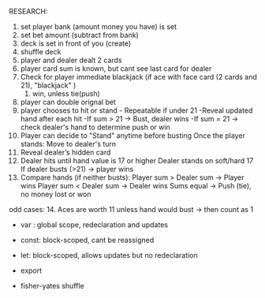 
RESEARCH: 
1. set player bank (amount money you have) is set
2. set bet amount (subtract from bank)  
3.  deck is set in front of you (create)
4.  shuffle deck
5. player and dealer dealt 2 cards 
6. player card sum is known, but cant see last card for dealer
7. Check for player immediate blackjack (if ace with face card (2 cards and 21), "blackjack" )
   1. win, unless tie(push)
8.  player can double orignal bet
9.  player chooses to hit or stand - Repeatable if under 21
-Reveal updated hand after each hit
-If sum > 21 → Bust, dealer wins
-If sum = 21 → check dealer's hand to determine push or win
10. Player can decide to "Stand" anytime before busting
Once the player stands:
Move to dealer's turn
11. Reveal dealer’s hidden card
12. Dealer hits until hand value is 17 or higher
Dealer stands on soft/hard 17
If dealer busts (>21) → player wins
13. Compare hands (if neither busts):
Player sum > Dealer sum → Player wins
Player sum < Dealer sum → Dealer wins
Sums equal → Push (tie), no money lost or won

odd cases: 
14. Aces are worth 11 unless hand would bust → then count as 1




- var : global scope, redeclaration and updates

- const: block-scoped, cant be reassigned

- let: block-scoped, allows updates but no redeclaration

- export
- fisher-yates shuffle